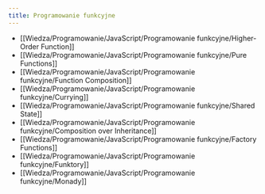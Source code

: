 ```yaml
---
title: Programowanie funkcyjne
---
```


- [[Wiedza/Programowanie/JavaScript/Programowanie funkcyjne/Higher-Order Function]]
- [[Wiedza/Programowanie/JavaScript/Programowanie funkcyjne/Pure Functions]]
- [[Wiedza/Programowanie/JavaScript/Programowanie funkcyjne/Function Composition]]
- [[Wiedza/Programowanie/JavaScript/Programowanie funkcyjne/Currying]]
- [[Wiedza/Programowanie/JavaScript/Programowanie funkcyjne/Shared State]]
- [[Wiedza/Programowanie/JavaScript/Programowanie funkcyjne/Composition over Inheritance]]
- [[Wiedza/Programowanie/JavaScript/Programowanie funkcyjne/Factory Functions]]
- [[Wiedza/Programowanie/JavaScript/Programowanie funkcyjne/Funktory]]
- [[Wiedza/Programowanie/JavaScript/Programowanie funkcyjne/Monady]]